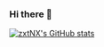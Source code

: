 ### Hi there 👋

<!--
**zxtNX/zxtNX** is a ✨ _special_ ✨ repository because its `README.md` (this file) appears on your GitHub profile.

Here are some ideas to get you started:

- 🔭 I’m currently working on ...
- 🌱 I’m currently learning ...
- 👯 I’m looking to collaborate on ...
- 🤔 I’m looking for help with ...
- 💬 Ask me about ...
- 📫 How to reach me: ...
- 😄 Pronouns: ...
- ⚡ Fun fact: ...
-->

[![zxtNX's GitHub stats](https://github-readme-stats.vercel.app/api?username=zxtNX)](https://github.com/zxtNX/github-readme-stats)
